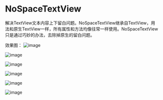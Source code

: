 # NoSpaceTextView
解决TextView文本内容上下留白问题。NoSpaceTextView继承自TextView，用法和原生TextView一样，所有属性和方法均像往常一样使用。NoSpaceTextView 只是通过巧妙的办法，去除掉原生的留白问题。

效果图：
![image](https://github.com/wwluo14/NoSpaceTextView/blob/master/image/device-2020-01-17-171150.png)

![image](https://github.com/wwluo14/NoSpaceTextView/blob/master/image/device-2020-01-17-171208.png)

![image](https://github.com/wwluo14/NoSpaceTextView/blob/master/image/device-2020-01-17-171223.png)

![image](https://github.com/wwluo14/NoSpaceTextView/blob/master/image/device-2020-01-17-171232.png)

![image](https://github.com/wwluo14/NoSpaceTextView/blob/master/image/device-2020-01-17-171243.png)

![image](https://github.com/wwluo14/NoSpaceTextView/blob/master/image/device-2020-01-17-171256.png)
